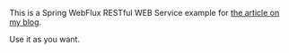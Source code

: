 This is a Spring WebFlux RESTful WEB Service example for
[the article on my blog](https://urvanov.ru/2018/11/27/%d1%81%d0%be%d0%b7%d0%b4%d0%b0%d1%91%d0%bc-reactive-restful-web-service-%d0%bd%d0%b0-spring-webflux/).

Use it as you want.